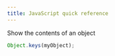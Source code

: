 ```yaml
---
title: JavaScript quick reference
---
```


Show the contents of an object

```javascript
Object.keys(myObject);
```
